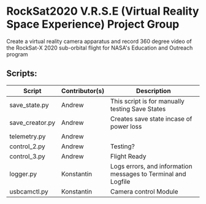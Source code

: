 # RockSat2020 V.R.S.E (Virtual Reality Space Experience) Project Group

Create a virtual reality camera apparatus and record 360 degree video of the RockSat-X 2020 sub-orbital flight for NASA's Education and Outreach program

## Scripts:

Script | Contributor(s) | Description
------------ | ------------- | -------------
save_state.py | Andrew | This script is for manually testing Save States
save_creator.py | Andrew | Creates save state incase of power loss
telemetry.py | Andrew | 
control_2.py | Andrew | Testing?
control_3.py | Andrew | Flight Ready
logger.py | Konstantin | Logs errors, and information messages to Terminal and Logfile
usbcamctl.py | Konstantin | Camera control Module
